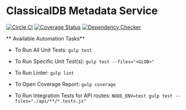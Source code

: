 ClassicalDB Metadata Service
=============================

[![Circle CI](https://img.shields.io/circleci/project/classicalmusic/classicaldb-service-metadata/master.svg)](https://circleci.com/gh/classicalmusic/classicaldb-service-metadata?branch=master)
[![Coverage Status](https://img.shields.io/coveralls/jekyll/jekyll/master.svg)](https://coveralls.io/r/classicalmusic/classicaldb-service-metadata?branch=master)
[![Dependency Checker](http://img.shields.io/david/classicalmusic/classicaldb-service-metadata.svg)](https://david-dm.org/classicalmusic/classicaldb-service-metadata?branch=master)


** Available Automation Tasks**

* To Run All Unit Tests: `gulp test`

* To Run Specific Unit Test(s): `gulp test --files="<GLOB>"`

* To Run Linter: `gulp lint`

* To Open Coverage Report: `gulp coverage`

* To Run Integration Tests for API routes: `NODE_ENV=test gulp test --files="./api/**/*.tests.js"`